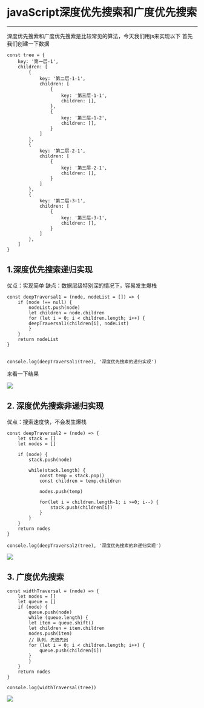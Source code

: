# javaScript深度优先搜索和广度优先搜索
------------------------------------------

深度优先搜索和广度优先搜索是比较常见的算法，今天我们用js来实现以下
首先我们创建一下数据
```
const tree = {
    key: '第一层-1',
    children: [
        {
            key: '第二层-1-1',
            children: [
                {
                    key: '第三层-1-1',
                    children: [],
                },
                {
                    key: '第三层-1-2',
                    children: [],
                }
            ]
        },
        {
            key: '第二层-2-1',
            children: [
                {
                    key: '第三层-2-1',
                    children: [],
                }
            ]
        },
        {
            key: '第二层-3-1',
            children: [
                {
                    key: '第三层-3-1',
                    children: [],
                }
            ]
        },
    ]
}
```
## 1.深度优先搜索递归实现
优点：实现简单
缺点：数据层级特别深的情况下，容易发生爆栈
```
const deepTraversal1 = (node, nodeList = []) => {
    if (node !== null) {
        nodeList.push(node)
        let children = node.children
        for (let i = 0; i < children.length; i++) {
        deepTraversal1(children[i], nodeList)
        }
    }
    return nodeList
}


console.log(deepTraversal1(tree), '深度优先搜索的递归实现')
```
来看一下结果

![](https://gitee.com/maoxiaoxing/mxx-blog/raw/master/Img/1575596-20200810213701456-334530902.png)

## 2. 深度优先搜索非递归实现
优点：搜索速度快，不会发生爆栈
```
const deepTraversal2 = (node) => {
    let stack = []
    let nodes = []

    if (node) {
        stack.push(node)
        
        while(stack.length) {
            const temp = stack.pop()
            const children = temp.children

            nodes.push(temp)

            for(let i = children.length-1; i >=0; i--) {
                stack.push(children[i])
            }
        }
    }
    return nodes
}

console.log(deepTraversal2(tree), '深度优先搜索的非递归实现')
```
![](https://gitee.com/maoxiaoxing/mxx-blog/raw/master/Img/1575596-20200810214011514-1311275305.png)


## 3. 广度优先搜索
```
const widthTraversal = (node) => {
    let nodes = []
    let queue = []
    if (node) {
        queue.push(node)
        while (queue.length) {
        let item = queue.shift()
        let children = item.children
        nodes.push(item)
        // 队列，先进先出
        for (let i = 0; i < children.length; i++) {
            queue.push(children[i])
        }
        }
    }
    return nodes
}

console.log(widthTraversal(tree))
```
![](https://gitee.com/maoxiaoxing/mxx-blog/raw/master/Img/1575596-20200810214347372-2061372421%20(1).png)


